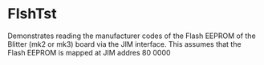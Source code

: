 # FlshTst

Demonstrates reading the manufacturer codes of the Flash EEPROM of
the Blitter (mk2 or mk3) board via the JIM interface.
This assumes that the Flash EEPROM is mapped at JIM addres 80 0000 

